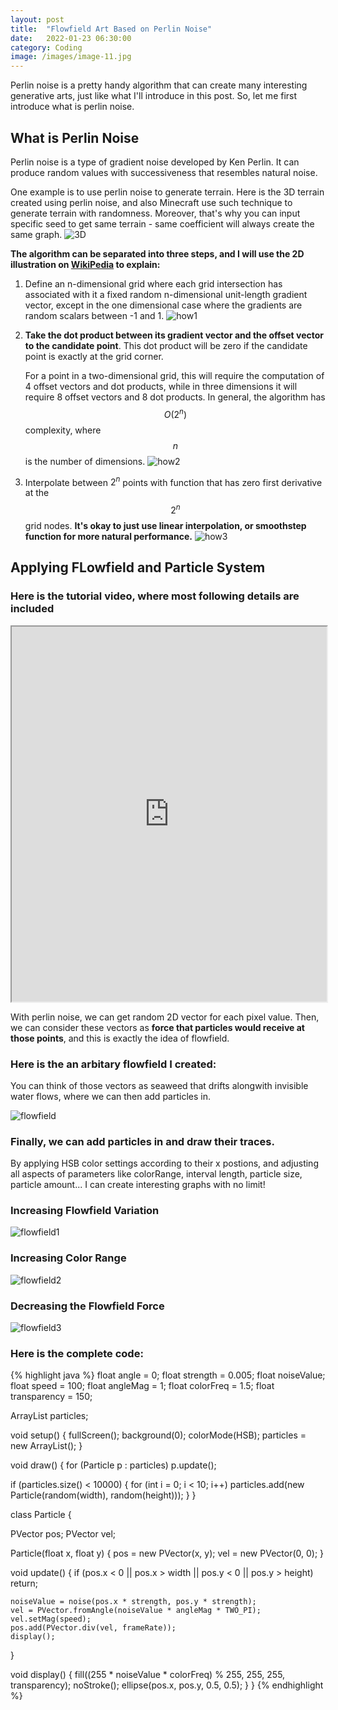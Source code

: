 ```yaml
---
layout: post
title:  "Flowfield Art Based on Perlin Noise"
date:   2022-01-23 06:30:00
category: Coding
image: /images/image-11.jpg
---
```

Perlin noise is a pretty handy algorithm that can create many interesting generative arts, just like what I'll introduce in this post. So, let me first introduce what is perlin noise.

## What is Perlin Noise
Perlin noise is a type of gradient noise developed by Ken Perlin. It can produce random values with successiveness that resembles natural noise. 

One example is to use perlin noise to generate terrain. Here is the 3D terrain created using perlin noise, and also Minecraft use such technique to generate terrain with randomness. Moreover, that's why you can input specific seed to get same terrain - same coefficient will always create the same graph.
![3D](/post-images/Flowfield/1.png)

**The algorithm can be separated into three steps, and I will use the 2D illustration on [WikiPedia](https://en.wikipedia.org/wiki/Perlin_noise) to explain:**
1. Define an n-dimensional grid where each grid intersection has associated with it a fixed random n-dimensional unit-length gradient vector, except in the one dimensional case where the gradients are random scalars between -1 and 1.
![how1](/post-images/Flowfield/how1.png)

2. **Take the dot product between its gradient vector and the offset vector to the candidate point**. This dot product will be zero if the candidate point is exactly at the grid corner.

    For a point in a two-dimensional grid, this will require the computation of 4 offset vectors and dot products, while in three dimensions it will require 8 offset vectors and 8 dot products. In general, the algorithm has $$O(2^{n})$$ complexity, where $$n$$ is the number of dimensions.
![how2](/post-images/Flowfield/how2.png)

3. Interpolate between $2^n$ points with function that has zero first derivative at the $$2^n$$ grid nodes. **It's okay to just use linear interpolation, or smoothstep function for more natural performance.**
![how3](/post-images/Flowfield/how3.png)

## Applying FLowfield and Particle System

### Here is the tutorial video, where most following details are included
<iframe width="100%" height="600"
  src="https://youtube.com/embed/0LJURVf6kMI">
</iframe>

With perlin noise, we can get random 2D vector for each pixel value. Then, we can consider these vectors as **force that particles would receive at those points**, and this is exactly the idea of flowfield. 

### Here is the an arbitary flowfield I created:
You can think of those vectors as seaweed that drifts alongwith invisible water flows, where we can then add particles in.

![flowfield](/post-images/Flowfield/2.gif)

### Finally, we can add particles in and draw their traces. 
By applying HSB color settings according to their x postions, and adjusting all aspects of parameters like colorRange, interval length, particle size, particle amount... I can create interesting graphs with no limit!
### Increasing Flowfield Variation
![flowfield1](/post-images/Flowfield/screen-1.jpg)
### Increasing Color Range
![flowfield2](/post-images/Flowfield/screen-2.jpg)
### Decreasing the Flowfield Force
![flowfield3](/post-images/Flowfield/screen-3.jpg)

### Here is the complete code:
{% highlight java %}
float angle = 0;
float strength = 0.005;
float noiseValue;
float speed = 100;
float angleMag = 1;
float colorFreq = 1.5;
float transparency = 150;

ArrayList<Particle> particles;

void setup() {
  fullScreen();
  background(0);
  colorMode(HSB);
  particles = new ArrayList<Particle>();
}

void draw() {
  for (Particle p : particles) p.update();

  if (particles.size() < 10000) {
    for (int i = 0; i < 10; i++)
      particles.add(new Particle(random(width), random(height)));
  }
}

class Particle {

  PVector pos;
  PVector vel;

  Particle(float x, float y) {
    pos = new PVector(x, y);
    vel = new PVector(0, 0);
  }

  void update() {
    if (pos.x < 0 || pos.x > width || pos.y < 0 || pos.y > height) 
      return;

    noiseValue = noise(pos.x * strength, pos.y * strength);
    vel = PVector.fromAngle(noiseValue * angleMag * TWO_PI);
    vel.setMag(speed);
    pos.add(PVector.div(vel, frameRate));
    display();
  }

  void display() {
    fill((255 * noiseValue * colorFreq) % 255, 255, 255, transparency);
    noStroke();
    ellipse(pos.x, pos.y, 0.5, 0.5);
  }
}
{% endhighlight %}
